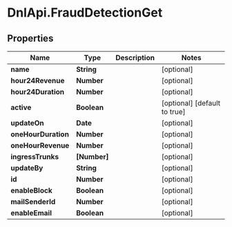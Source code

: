 # DnlApi.FraudDetectionGet

## Properties
Name | Type | Description | Notes
------------ | ------------- | ------------- | -------------
**name** | **String** |  | [optional] 
**hour24Revenue** | **Number** |  | [optional] 
**hour24Duration** | **Number** |  | [optional] 
**active** | **Boolean** |  | [optional] [default to true]
**updateOn** | **Date** |  | [optional] 
**oneHourDuration** | **Number** |  | [optional] 
**oneHourRevenue** | **Number** |  | [optional] 
**ingressTrunks** | **[Number]** |  | [optional] 
**updateBy** | **String** |  | [optional] 
**id** | **Number** |  | [optional] 
**enableBlock** | **Boolean** |  | [optional] 
**mailSenderId** | **Number** |  | [optional] 
**enableEmail** | **Boolean** |  | [optional] 


